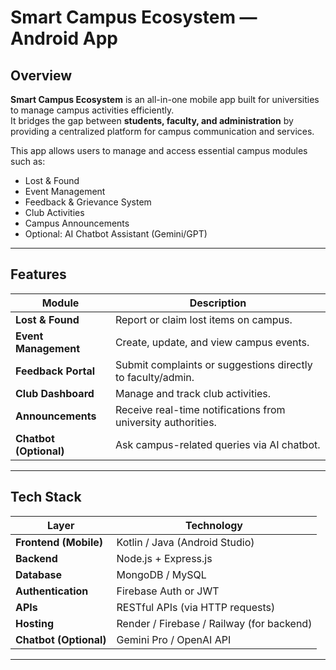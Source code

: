 #  Smart Campus Ecosystem — Android App

##  Overview
**Smart Campus Ecosystem** is an all-in-one mobile app built for universities to manage campus activities efficiently.  
It bridges the gap between **students, faculty, and administration** by providing a centralized platform for campus communication and services.

This app allows users to manage and access essential campus modules such as:
-  Lost & Found
-  Event Management
-  Feedback & Grievance System
-  Club Activities
-  Campus Announcements
-  Optional: AI Chatbot Assistant (Gemini/GPT)

---

## Features

| Module | Description |
|---------|-------------|
| **Lost & Found** | Report or claim lost items on campus. |
| **Event Management** | Create, update, and view campus events. |
| **Feedback Portal** | Submit complaints or suggestions directly to faculty/admin. |
| **Club Dashboard** | Manage and track club activities. |
| **Announcements** | Receive real-time notifications from university authorities. |
| **Chatbot (Optional)** | Ask campus-related queries via AI chatbot. |

---

## Tech Stack

| Layer | Technology |
|-------|-------------|
| **Frontend (Mobile)** | Kotlin / Java (Android Studio) |
| **Backend** | Node.js + Express.js |
| **Database** | MongoDB / MySQL |
| **Authentication** | Firebase Auth or JWT |
| **APIs** | RESTful APIs (via HTTP requests) |
| **Hosting** | Render / Firebase / Railway (for backend) |
| **Chatbot (Optional)** | Gemini Pro / OpenAI API |

---


